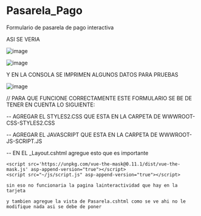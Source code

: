 # Pasarela_Pago
Formulario de pasarela de pago interactiva


ASI SE VERIA

![image](https://github.com/jesus73514145/Pasarela_Pago/assets/114105503/51e0bcd5-1850-43e0-8c2b-3d3edc09f84c)

![image](https://github.com/jesus73514145/Pasarela_Pago/assets/114105503/b2ba83b7-3839-4586-bab6-949bfb37e6ae)

Y EN LA CONSOLA SE IMPRIMEN ALGUNOS DATOS PARA PRUEBAS 

![image](https://github.com/jesus73514145/Pasarela_Pago/assets/114105503/1c8ea053-6f9e-408d-a291-4485bc514aeb)



// PARA QUE FUNCIONE CORRECTAMENTE ESTE FORMULARIO SE BE DE TENER EN CUENTA LO SIGUIENTE:

-- AGREGAR EL STYLES2.CSS QUE ESTA EN LA CARPETA DE WWWROOT-CSS-STYLES2.CSS

-- AGREGAR EL JAVASCRIPT QUE ESTA EN LA CARPETA DE WWWROOT-JS-SCRIPT.JS

-- EN EL _Layout.cshtml agregue esto que es importante
<script src='https://cdnjs.cloudflare.com/ajax/libs/vue/2.6.10/vue.min.js' asp-append-version="true"></script>
    <script src='https://unpkg.com/vue-the-mask@0.11.1/dist/vue-the-mask.js' asp-append-version="true"></script>
    <script src="~/js/script.js" asp-append-version="true"></script>

    sin eso no funcionaria la pagina lainteractividad que hay en la tarjeta

    y tambien agregue la vista de Pasarela.cshtml como se ve ahi no le modifique nada asi se debe de poner 